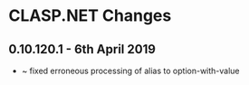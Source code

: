 #  **CLASP.NET** Changes

## 0.10.120.1 - 6th April 2019

* ~ fixed erroneous processing of alias to option-with-value


